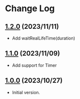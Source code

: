 # Change Log

## [1.2.0](https://github.com/sousyokunotomonokai/manual_clock/tree/v1.2.0) (2023/11/11)

- Add waitRealLifeTime(duration)

## [1.1.0](https://github.com/sousyokunotomonokai/manual_clock/tree/v1.1.0) (2023/11/09)

- Add support for Timer

## [1.0.0](https://github.com/sousyokunotomonokai/manual_clock/tree/v1.0.0) (2023/10/27)

- Initial version.
